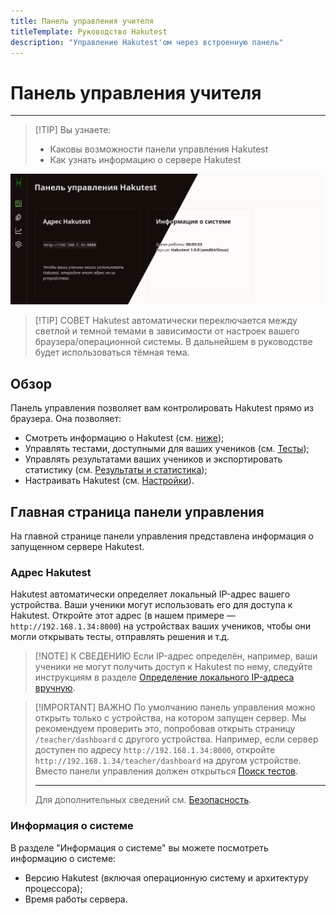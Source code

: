 ```yaml
---
title: Панель управления учителя
titleTemplate: Руководство Hakutest
description: "Управление Hakutest'ом через встроенную панель"
---
```


# Панель управления учителя

---

> [!TIP] Вы узнаете:
>
> -   Каковы возможности панели управления Hakutest
> -   Как узнать информацию о сервере Hakutest

![Панель управления](./img/dashboard.png)

> [!TIP] СОВЕТ
> Hakutest автоматически переключается между светлой и темной темами в
> зависимости от настроек вашего браузера/операционной системы. В дальнейшем в
> руководстве будет использоваться тёмная тема.

## Обзор

Панель управления позволяет вам контролировать Hakutest прямо из браузера. Она
позволяет:

-   Смотреть информацию о Hakutest (см.
    [ниже](#главная-страница-панели-управления));
-   Управлять тестами, доступными для ваших учеников (см.
    [Тесты](/ru/handbook/guide/03-tests.md));
-   Управлять результатами ваших учеников и экспортировать статистику (см.
    [Результаты и статистика](/ru/handbook/guide/04-results-and-statistics.md));
-   Настраивать Hakutest (см. [Настройки](/ru/handbook/guide/05-settings.md)).

## Главная страница панели управления

На главной странице панели управления представлена информация о запущенном
сервере Hakutest.

### Адрес Hakutest

Hakutest автоматически определяет локальный IP-адрес вашего устройства. Ваши
ученики могут использовать его для доступа к Hakutest. Откройте этот адрес (в
нашем примере &mdash; `http://192.168.1.34:8000`) на устройствах ваших учеников, чтобы
они могли открывать тесты, отправлять решения и т.д.

> [!NOTE] К СВЕДЕНИЮ
> Если IP-адрес определён, например, ваши ученики не могут получить доступ к
> Hakutest по нему, следуйте инструкциям в разделе
> [Определение локального IP-адреса вручную](/ru/handbook/troubleshooting/01-local-ip).

> [!IMPORTANT] ВАЖНО
> По умолчанию панель управления можно открыть только с устройства, на котором
> запущен сервер. Мы рекомендуем проверить это, попробовав открыть страницу
> `/teacher/dashboard` с другого устройства. Например, если сервер доступен по
> адресу `http://192.168.1.34:8000`, откройте
> `http://192.168.1.34/teacher/dashboard` на другом устройстве. Вместо панели
> управления должен открыться [Поиск
> тестов](/ru/handbook/guide/06-student-perspective#поиск-тестов).
>
> ---
>
> Для дополнительных сведений см.
> [Безопасность](/ru/handbook/advanced/01-security).

### Информация о системе

В разделе "Информация о системе" вы можете посмотреть информацию о системе:

-   Версию Hakutest (включая операционную систему и архитектуру процессора);
-   Время работы сервера.
